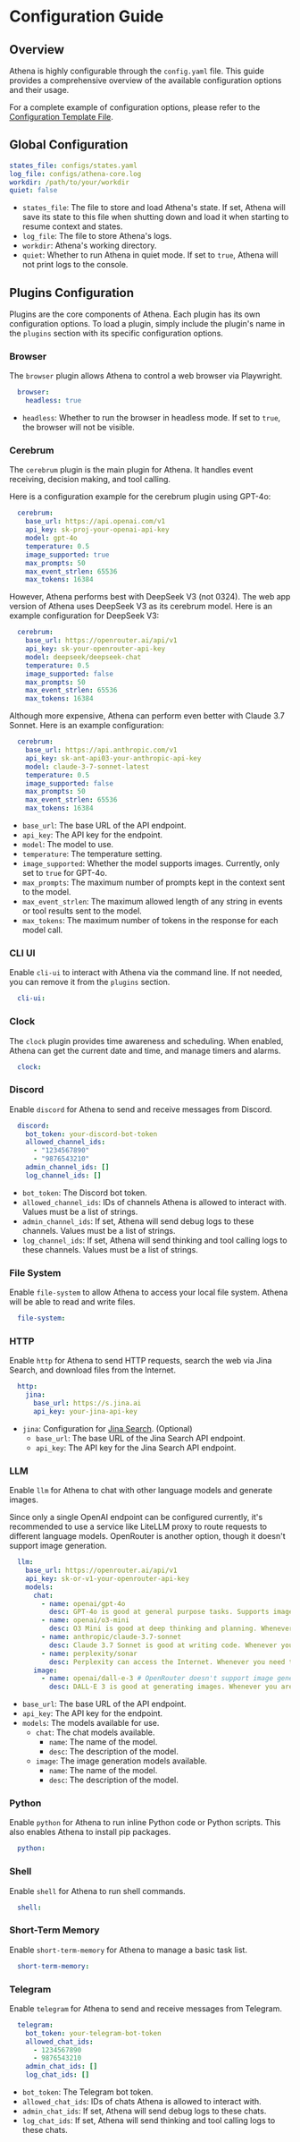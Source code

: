 # Configuration Guide

## Overview

Athena is highly configurable through the `config.yaml` file. This guide provides a comprehensive overview of the available configuration options and their usage.

For a complete example of configuration options, please refer to the [Configuration Template File](../configs/config.yaml-template).

## Global Configuration

```yaml
states_file: configs/states.yaml
log_file: configs/athena-core.log
workdir: /path/to/your/workdir
quiet: false
```

- `states_file`: The file to store and load Athena's state. If set, Athena will save its state to this file when shutting down and load it when starting to resume context and states.
- `log_file`: The file to store Athena's logs.
- `workdir`: Athena's working directory.
- `quiet`: Whether to run Athena in quiet mode. If set to `true`, Athena will not print logs to the console.

## Plugins Configuration

Plugins are the core components of Athena. Each plugin has its own configuration options. To load a plugin, simply include the plugin's name in the `plugins` section with its specific configuration options.

### Browser

The `browser` plugin allows Athena to control a web browser via Playwright.

```yaml
  browser:
    headless: true
```

- `headless`: Whether to run the browser in headless mode. If set to `true`, the browser will not be visible.

### Cerebrum

The `cerebrum` plugin is the main plugin for Athena. It handles event receiving, decision making, and tool calling.

Here is a configuration example for the cerebrum plugin using GPT-4o:

```yaml
  cerebrum:
    base_url: https://api.openai.com/v1
    api_key: sk-proj-your-openai-api-key
    model: gpt-4o
    temperature: 0.5
    image_supported: true
    max_prompts: 50
    max_event_strlen: 65536
    max_tokens: 16384
```

However, Athena performs best with DeepSeek V3 (not 0324). The web app version of Athena uses DeepSeek V3 as its cerebrum model. Here is an example configuration for DeepSeek V3:

```yaml
  cerebrum:
    base_url: https://openrouter.ai/api/v1
    api_key: sk-your-openrouter-api-key
    model: deepseek/deepseek-chat
    temperature: 0.5
    image_supported: false
    max_prompts: 50
    max_event_strlen: 65536
    max_tokens: 16384
```

Although more expensive, Athena can perform even better with Claude 3.7 Sonnet. Here is an example configuration:

```yaml
  cerebrum:
    base_url: https://api.anthropic.com/v1
    api_key: sk-ant-api03-your-anthropic-api-key
    model: claude-3-7-sonnet-latest
    temperature: 0.5
    image_supported: false
    max_prompts: 50
    max_event_strlen: 65536
    max_tokens: 16384
```

- `base_url`: The base URL of the API endpoint.
- `api_key`: The API key for the endpoint.
- `model`: The model to use.
- `temperature`: The temperature setting.
- `image_supported`: Whether the model supports images. Currently, only set to `true` for GPT-4o.
- `max_prompts`: The maximum number of prompts kept in the context sent to the model.
- `max_event_strlen`: The maximum allowed length of any string in events or tool results sent to the model.
- `max_tokens`: The maximum number of tokens in the response for each model call.

### CLI UI

Enable `cli-ui` to interact with Athena via the command line. If not needed, you can remove it from the `plugins` section.

```yaml
  cli-ui:
```

### Clock

The `clock` plugin provides time awareness and scheduling. When enabled, Athena can get the current date and time, and manage timers and alarms.

```yaml
  clock:
```

### Discord

Enable `discord` for Athena to send and receive messages from Discord.

```yaml
  discord:
    bot_token: your-discord-bot-token
    allowed_channel_ids:
      - "1234567890"
      - "9876543210"
    admin_channel_ids: []
    log_channel_ids: []
```

- `bot_token`: The Discord bot token.
- `allowed_channel_ids`: IDs of channels Athena is allowed to interact with. Values must be a list of strings.
- `admin_channel_ids`: If set, Athena will send debug logs to these channels. Values must be a list of strings.
- `log_channel_ids`: If set, Athena will send thinking and tool calling logs to these channels. Values must be a list of strings.

### File System

Enable `file-system` to allow Athena to access your local file system. Athena will be able to read and write files.

```yaml
  file-system:
```

### HTTP

Enable `http` for Athena to send HTTP requests, search the web via Jina Search, and download files from the Internet.

```yaml
  http:
    jina:
      base_url: https://s.jina.ai
      api_key: your-jina-api-key
```

- `jina`: Configuration for [Jina Search](https://jina.ai/). (Optional)
  - `base_url`: The base URL of the Jina Search API endpoint.
  - `api_key`: The API key for the Jina Search API endpoint.

### LLM

Enable `llm` for Athena to chat with other language models and generate images.

Since only a single OpenAI endpoint can be configured currently, it's recommended to use a service like LiteLLM proxy to route requests to different language models. OpenRouter is another option, though it doesn't support image generation.
 
```yaml
  llm:
    base_url: https://openrouter.ai/api/v1
    api_key: sk-or-v1-your-openrouter-api-key
    models:
      chat:
        - name: openai/gpt-4o
          desc: GPT-4o is good at general purpose tasks. Supports image input. Whenever you receive an image and need to understand it, pass it to this model using the image arg.
        - name: openai/o3-mini
          desc: O3 Mini is good at deep thinking and planning. Whenever you need to plan something complicated or solve complex math problems, use this model.
        - name: anthropic/claude-3.7-sonnet
          desc: Claude 3.7 Sonnet is good at writing code. Whenever you need to write code, use this model.
        - name: perplexity/sonar
          desc: Perplexity can access the Internet. Whenever you need to search the Internet, use this model.
      image:
        - name: openai/dall-e-3 # OpenRouter doesn't support image generation
          desc: DALL-E 3 is good at generating images. Whenever you are requested to generate images, use this model.
```

- `base_url`: The base URL of the API endpoint.
- `api_key`: The API key for the endpoint.
- `models`: The models available for use.
  - `chat`: The chat models available.
    - `name`: The name of the model.
    - `desc`: The description of the model.
  - `image`: The image generation models available.
    - `name`: The name of the model.
    - `desc`: The description of the model.

### Python

Enable `python` for Athena to run inline Python code or Python scripts. This also enables Athena to install pip packages.

```yaml
  python:
```

### Shell

Enable `shell` for Athena to run shell commands.

```yaml
  shell:
```

### Short-Term Memory

Enable `short-term-memory` for Athena to manage a basic task list.

```yaml
  short-term-memory:
```

### Telegram

Enable `telegram` for Athena to send and receive messages from Telegram.

```yaml
  telegram:
    bot_token: your-telegram-bot-token
    allowed_chat_ids:
      - 1234567890
      - 9876543210
    admin_chat_ids: []
    log_chat_ids: []
```

- `bot_token`: The Telegram bot token.
- `allowed_chat_ids`: IDs of chats Athena is allowed to interact with.
- `admin_chat_ids`: If set, Athena will send debug logs to these chats.
- `log_chat_ids`: If set, Athena will send thinking and tool calling logs to these chats.
